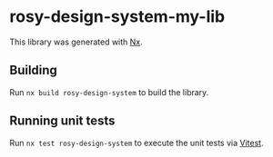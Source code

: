 # rosy-design-system-my-lib

This library was generated with [Nx](https://nx.dev).

## Building

Run `nx build rosy-design-system` to build the library.

## Running unit tests

Run `nx test rosy-design-system` to execute the unit tests via [Vitest](https://vitest.dev/).

